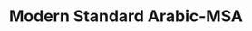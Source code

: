 ---
word: "true"

types: "word"

title: "Modern Standard Arabic-MSA"

categories: ['']

tags: ['Modern', 'Standard', 'Arabic', 'MSA']

arabic: 'اللغة العربية الفصحى'

arexps: []

enwords: ['Modern Standard Arabic-MSA']

enexps: []

arlexicons: 'ل'

enlexicons: 'M'

authors: ['Ruqayya Roshdy']

translators: ['X']

citations: 'تطبيقات أساسية في المعالجة الآلية للغة العربية'

sources: 'مركز الملك عبدالله بن عبدالعزيز الدولي لخدمة اللغة العربية'

slug: ""
---